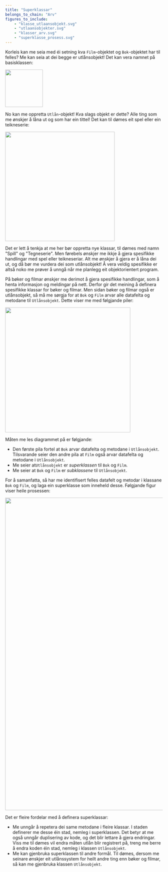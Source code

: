 ```yaml
---
title: "Superklassar"
belongs_to_chain: "Arv"
figures_to_include:
	- "klasse_utlaansobjekt.svg"
	- "utlaansobjekter.svg"
	- "klasser_arv.svg"
	- "superklasse_prosess.svg"
---
```


Korleis kan me seia med éi setning kva `Film`-objektet og `Bok`-objektet har til felles? Me kan seia at dei begge er utlånsobjekt! Det kan vera namnet på basisklassen:

<img src="/media/markdowncontent/assosiated_files/klasse_utlaansobjekt.svg" width="120">

No kan me oppretta `Utlån`-objekt! Kva slags objekt er dette? Alle ting som me ønskjer å låna ut og som har ein tittel! Det kan til dømes eit spel eller ein teikneserie:

<img src="/media/markdowncontent/assosiated_files/utlaansobjekter.svg" width="350">

Det er lett å tenkja at me her bør oppretta nye klassar, til dømes med namn "Spill" og "Tegneserie". Men førebels ønskjer me ikkje å gjera spesifikke handlingar med spel eller teikneseriar. Alt me ønskjer å gjera er å låna dei ut, og då bør me vurdera dei som utlånsobjekt! Å vera veldig spesifikke er altså noko me prøver å unngå når me planlegg eit objektorientert program.

På bøker og filmar ønskjer me derimot å gjera spesifikke handlingar, som å henta informasjon og meldingar på nett. Derfor gir det meining å definera spesifikke klassar for bøker og filmar. Men sidan bøker og filmar også er utlånsobjekt, så må me sørgja for at `Bok` og `Film` arvar alle datafelta og metodane til `Utlånsobjekt`. Dette viser me med følgjande piler:

<img src="/media/markdowncontent/assosiated_files/klasser_arv.svg" width="400">
 
Måten me les diagrammet på er følgjande:

- Den første pila fortel at `Bok` arvar datafelta og metodane i `Utlånsobjekt`. Tilsvarande seier den andre pila at `Film` også arvar datafelta og metodane i `Utlånsobjekt`.
- Me seier at`Utlånsobjekt` er *superklassen* til `Bok` og `Film`.
- Me seier  at `Bok` og `Film` er *subklassene* til `Utlånsobjekt`.

For å samanfatta, så har me identifisert felles datafelt og metodar i klassane `Bok` og `Film`, og laga ein superklasse som inneheld desse. Følgjande figur viser heile prosessen:

<img src="/media/markdowncontent/assosiated_files/superklasse_prosess.svg" width="1000">

Det er fleire fordelar med å definera superklassar:

- Me unngår å repetera dei same metodane i fleire klassar. I staden definerer me desse éin stad, nemleg i superklassen. Det betyr at me også unngår duplisering av kode, og det blir lettare å gjera endringar. Viss me til dømes vil endra måten utlån blir registrert på, treng me berre å endra koden éin stad, nemleg i klassen `Utlånsobjekt`.
- Me kan gjenbruka superklassen til andre formål. Til dømes, dersom me seinare ønskjer eit utlånssystem for heilt andre ting enn bøker og filmar, så kan me gjenbruka klassen `Utlånsobjekt`.

